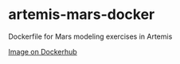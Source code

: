 # artemis-mars-docker
Dockerfile for Mars modeling exercises in Artemis

[Image on Dockerhub](https://hub.docker.com/repository/docker/rfranzr/artemis-mars-docker#)
